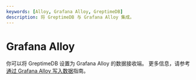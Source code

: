 ```yaml
---
keywords: [Alloy, Grafana Alloy, GreptimeDB]
description: 将 GreptimeDB 与 Grafana Alloy 集成。
---
```


# Grafana Alloy

你可以将 GreptimeDB 设置为 Grafana Alloy 的数据接收端。
更多信息，请参考[通过 Grafana Alloy 写入数据](/user-guide/ingest-data/for-observerbility/alloy.md)指南。
